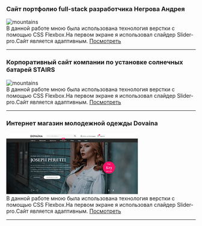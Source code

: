 ### Сайт портфолио full-stack разработчика Негрова Андрея

![mountains](resumeNA/solaris/app/images/photo_github.png "privew")                    
В данной работе мною была использована технология верстки с помощью CSS Flexbox.На первом экране я использовал слайдер Slider-pro.Сайт является адаптивным.
[Посмотреть](https://kostasnegrov.github.io/resumeNA/ "Описание")

---

### Корпоративный сайт компании по установке солнечных батарей STAIRS

![mountains](solaris/app/build/images/screen.png "privew")                     
В данной работе мною была использована технология верстки с помощью CSS Flexbox.На первом экране я использовал слайдер Slider-pro.Сайт является адаптивным.
[Посмотреть](https://kostasnegrov.github.io/solaris/ "Описание")

---

### Интернет магазин молодежной одежды Dovaina

![mountains](dovaina/build/images/divaina-github.png "privew")                     
В данной работе мною была использована технология верстки с помощью CSS Flexbox.На первом экране я использовал слайдер Slider-pro.Сайт является адаптивным.
[Посмотреть](https://kostasnegrov.github.io/dovaina/build "Описание")

---

